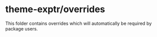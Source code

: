 # theme-exptr/overrides

This folder contains overrides which will automatically be required by package users.
